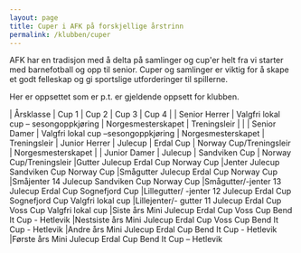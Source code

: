 ```yaml
---
layout: page
title: Cuper i AFK på forskjellige årstrinn
permalink: /klubben/cuper
---
```


AFK har en tradisjon med å delta på samlinger og cup'er helt fra vi starter med barnefotball og opp til senior. Cuper og samlinger er viktig for å skape et godt felleskap og gi sportslige utforderinger til spillerne.

Her er oppsettet som er p.t. er gjeldende oppsett for klubben.


| Årsklasse             | Cup 1                                | Cup 2              | Cup 3       | Cup 4 |
| Senior Herrer         | Valgfri lokal cup – sesongoppkjøring | Norgesmesterskapet | Treningsleir |       |
| Senior Damer          | Valgfri lokal cup –sesongoppkjøring  | Norgesmesterskapet | Treningsleir
| Junior Herrer         | Julecup                              | Erdal Cup          | Norway Cup/Treningsleir | Norgesmesterskapet | 
| Junior Damer          | Julecup                              | Sandviken Cup      | Norway Cup/Treningsleir
|Gutter Julecup Erdal Cup Norway Cup
|Jenter Julecup Sandviken Cup Norway Cup
|Smågutter Julecup Erdal Cup Norway Cup
|Småjenter 14 Julecup Sandviken Cup Norway Cup
|Smågutter/-jenter 13 Julecup Erdal Cup Sognefjord Cup
|Lillegutter/ -jenter 12 Julecup Erdal Cup Sognefjord Cup Valgfri lokal cup
|Lillejenter/- gutter 11 Julecup Erdal Cup Voss Cup Valgfri lokal cup
|Siste års Mini Julecup Erdal Cup Voss Cup Bend It Cup - Hetlevik
|Nestsiste års Mini Julecup Erdal Cup Voss Cup Bend It Cup - Hetlevik
|Andre års Mini Julecup Erdal Cup Bend It Cup - Hetlevik
|Første års Mini Julecup Erdal Cup Bend It Cup – Hetlevik


